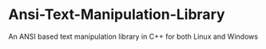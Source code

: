 # Ansi-Text-Manipulation-Library
An ANSI based text manipulation library in C++ for both Linux and Windows
